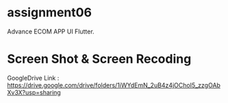 # assignment06

Advance ECOM APP UI Flutter.

# Screen Shot & Screen Recoding

GoogleDrive Link : https://drive.google.com/drive/folders/1iWYdEmN_2uB4z4jOChoI5_zzgOAbXv3X?usp=sharing
